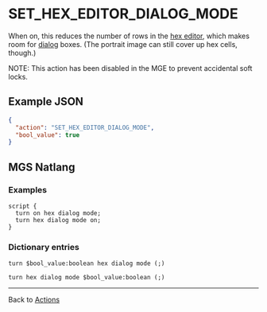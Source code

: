 # SET_HEX_EDITOR_DIALOG_MODE

When on, this reduces the number of rows in the [hex editor](../hardware/hex_editor), which makes room for [dialog](../dialogs) boxes. (The portrait image can still cover up hex cells, though.)

NOTE: This action has been disabled in the MGE to prevent accidental soft locks.

## Example JSON

```json
{
  "action": "SET_HEX_EDITOR_DIALOG_MODE",
  "bool_value": true
}
```

## MGS Natlang

### Examples

```mgs
script {
  turn on hex dialog mode;
  turn hex dialog mode on;
}
```

### Dictionary entries

```
turn $bool_value:boolean hex dialog mode (;)

turn hex dialog mode $bool_value:boolean (;)
```

---

Back to [Actions](../actions)

